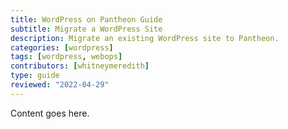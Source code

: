 ```yaml
---
title: WordPress on Pantheon Guide
subtitle: Migrate a WordPress Site
description: Migrate an existing WordPress site to Pantheon.
categories: [wordpress]
tags: [wordpress, webops]
contributors: [whitneymeredith]
type: guide
reviewed: "2022-04-29"
---
```


Content goes here.
